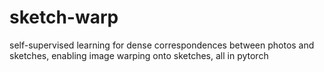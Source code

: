 # sketch-warp
self-supervised learning for dense correspondences between photos and sketches, enabling image warping onto sketches, all in pytorch
